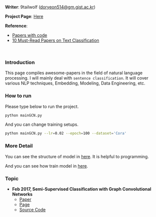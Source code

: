 **Writer**: 9tailwolf (doryeon514@gm.gist.ac.kr)<br/>

**Project Page**: [Here](https://9tailwolf.github.io/study/nlp2)<br/>

**Reference**:<br/>
- [Papers with code](https://paperswithcode.com)
- [10 Must-Read Papers on Text Classification](https://txt.cohere.com/10-must-read-text-classification-papers/)
<br/>

### Introduction
This page compiles awesome-papers in the field of natural language processing. I will mainly deal with `sentence classification`. It will cover various NLP techniques, Embedding, Modeling, Data Engineering, etc.

### How to run
Please type below to run the project.
```bash
python mainGCN.py
```

And you can change training setups.
```bash
python mainGCN.py --lr=0.02 --epoch=100 --dataset='Cora'
```

### More Detail
You can see the structure of model in [here](./Models). It is helpful to programming.

And you can see how train model in [here](./Tools/Training.py). 

### Topic

- **Feb 2017, Semi-Supervised Classification with Graph Convolutional Networks**
    - [Paper](https://arxiv.org/abs/1609.02907)
    - [Page](https://9tailwolf.github.io/study/nlp2/1/)
    - [Source Code](https://9tailwolf.github.io/study/nlp2/1s/)

